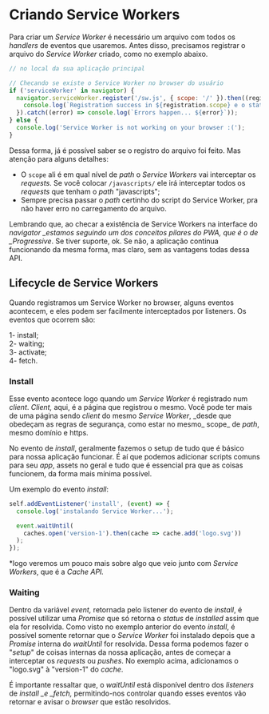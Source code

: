 # Criando Service Workers

Para criar um _Service Worker_ é necessário um arquivo com todos os _handlers_ de eventos que usaremos. Antes disso, precisamos registrar o arquivo do _Service Worker_ criado, como no exemplo abaixo.

```js
// no local da sua aplicação principal

// Checando se existe o Service Worker no browser do usuário
if ('serviceWorker' in navigator) {
  navigator.serviceWorker.register('/sw.js', { scope: '/' }).then((registration) => {
    console.log(`Registration success in ${registration.scope} e o status é ${registration.state}`);
  }).catch((error) => console.log(`Errors happen... ${error}`));
} else {
  console.log('Service Worker is not working on your browser :(');
}
```

Dessa forma, já é possível saber se o registro do arquivo foi feito. Mas atenção para alguns detalhes:

* O `scope` ali é em qual nível de _path_ o _Service Workers_ vai interceptar os _requests_. Se você colocar `/javascripts/` ele irá interceptar todos os _requests_ que tenham o _path_ "javascripts";
* Sempre precisa passar o _path_ certinho do script do Service Worker, pra não haver erro no carregamento do arquivo.

Lembrando que, ao checar a existência de Service Workers na interface do _navigator \_estamos seguindo um dos conceitos pilares do PWA, que é o de \_Progressive_. Se tiver suporte, ok. Se não, a aplicação continua funcionando da mesma forma, mas claro, sem as vantagens todas dessa API.

## Lifecycle de Service Workers

Quando registramos um Service Worker no browser, alguns eventos acontecem, e eles podem ser facilmente interceptados por listeners. Os eventos que ocorrem são:

1- install;  
2- waiting;  
3- activate;  
4- fetch.

### Install

Esse evento acontece logo quando um _Service Worker_ é registrado num _client_. _Client,_ aqui, é a página que registrou o mesmo. Você pode ter mais de uma página sendo _client_ do mesmo _Service Worker_, \_desde que obedeçam as regras de segurança, como estar no mesmo_ scope_ de _path_, mesmo domínio e https.

No evento de _install_, geralmente fazemos o setup de tudo que é básico para nossa aplicação funcionar. É aí que podemos adicionar scripts comuns para seu _app_, assets no geral e tudo que é essencial pra que as coisas funcionem, da forma mais mínima possível.

Um exemplo do evento _install_:

```js
self.addEventListener('install', (event) => {
  console.log('instalando Service Worker...');

  event.waitUntil(
    caches.open('version-1').then(cache => cache.add('logo.svg'))
  );
});
```

\*logo veremos um pouco mais sobre algo que veio junto com _Service Workers_, que é a _Cache API._

### Waiting

Dentro da variável _event,_ retornada pelo listener do evento de _install_, é possível utilizar uma _Promise_ que só retorna o _status_ de _installed_ assim que ela for resolvida. Como visto no exemplo anterior do evento _install_, é possível somente retornar que o _Service Worker_ foi instalado depois que a _Promise_ interna do _waitUntil_ for resolvida. Dessa forma podemos fazer o "_setup_" de coisas internas da nossa aplicação, antes de começar a interceptar os _requests_ ou _pushes_. No exemplo acima, adicionamos o "logo.svg" à "version-1" do _cache_.

É importante ressaltar que, o _waitUntil_ está disponível dentro dos _listeners_ de _install \_e \_fetch,_ permitindo-nos controlar quando esses eventos vão retornar e avisar o _browser_ que estão resolvidos.

